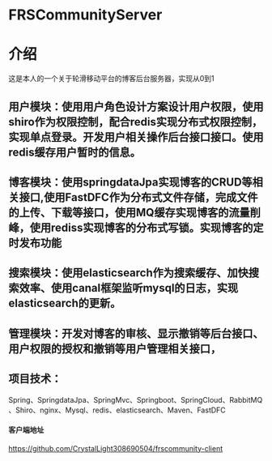 # FRSCommunityServer

# 介绍
这是本人的一个关于轮滑移动平台的博客后台服务器，实现从0到1
## 用户模块：使用用户角色设计方案设计用户权限，使用shiro作为权限控制，配合redis实现分布式权限控制，实现单点登录。开发用户相关操作后台接口接口。使用redis缓存用户暂时的信息。
## 博客模块：使用springdataJpa实现博客的CRUD等相关接口,使用FastDFC作为分布式文件存储，完成文件的上传、下载等接口，使用MQ缓存实现博客的流量削峰，使用rediss实现博客的分布式写锁。实现博客的定时发布功能
## 搜索模块：使用elasticsearch作为搜索缓存、加快搜索效率、使用canal框架监听mysql的日志，实现elasticsearch的更新。
## 管理模块：开发对博客的审核、显示撤销等后台接口、用户权限的授权和撤销等用户管理相关接口，

## 项目技术：
Spring、SpringdataJpa、SpringMvc、Springboot、SpringCloud、RabbitMQ 、Shiro、nginx、Mysql、redis、elasticsearch、Maven、FastDFC





#### 客户端地址
https://github.com/CrystalLight308690504/frscommunity-client
